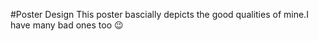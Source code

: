 #Poster Design
This poster bascially depicts the good qualities of mine.I have many bad ones too :wink:
